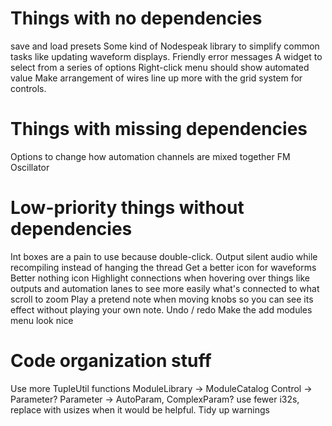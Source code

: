 # Things with no dependencies
save and load presets
Some kind of Nodespeak library to simplify common tasks like updating waveform displays.
Friendly error messages
A widget to select from a series of options
Right-click menu should show automated value
Make arrangement of wires line up more with the grid system for controls.

# Things with missing dependencies
Options to change how automation channels are mixed together
FM Oscillator

# Low-priority things without dependencies
Int boxes are a pain to use because double-click.
Output silent audio while recompiling instead of hanging the thread
Get a better icon for waveforms
Better nothing icon
Highlight connections when hovering over things like outputs and automation
  lanes to see more easily what's connected to what
scroll to zoom
Play a pretend note when moving knobs so you can see its effect without playing your own note.
Undo / redo
Make the add modules menu look nice

# Code organization stuff
Use more TupleUtil functions
ModuleLibrary -> ModuleCatalog
Control -> Parameter?
Parameter -> AutoParam, ComplexParam?
use fewer i32s, replace with usizes when it would be helpful.
Tidy up warnings
